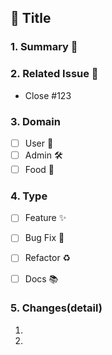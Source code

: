 ## 🔖 Title
<!-- 예: [Food][Feature] Add menu search API -->

### 1. Summary 📝
<!-- 무엇을, 왜 변경했는지 한 문단 요약 -->


### 2. Related Issue 🔗
- Close #123

### 3. Domain
- [ ] User 👤
- [ ] Admin 🛠️
- [ ] Food 🍔

### 4. Type
- [ ] Feature ✨
- [ ] Bug Fix 🐛
- [ ] Refactor ♻️
- [ ] Docs 📚


### 5. Changes(detail)
1.
2.

